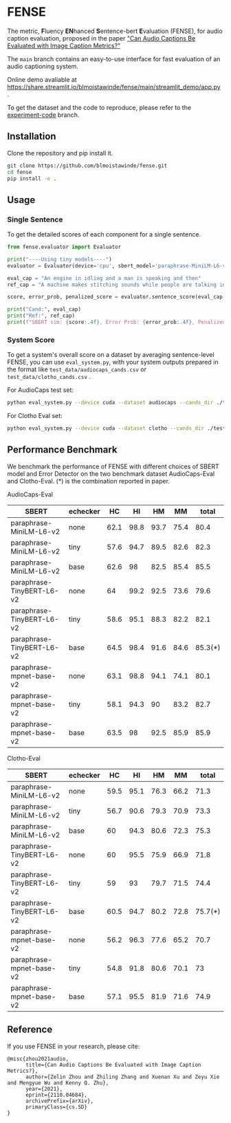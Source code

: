 # FENSE

The metric, **F**luency **EN**hanced **S**entence-bert **E**valuation (FENSE), for audio caption evaluation, proposed in the paper ["Can Audio Captions Be Evaluated with Image Caption Metrics?"](https://arxiv.org/abs/2110.04684)

The `main` branch contains an easy-to-use interface for fast evaluation of an audio captioning system.

Online demo avaliable at https://share.streamlit.io/blmoistawinde/fense/main/streamlit_demo/app.py .

To get the dataset and the code to reproduce, please refer to the [experiment-code](https://github.com/blmoistawinde/fense/tree/experiment-code) branch.

## Installation

Clone the repository and pip install it.

```bash
git clone https://github.com/blmoistawinde/fense.git
cd fense
pip install -e .
```

## Usage

### Single Sentence
To get the detailed scores of each component for a single sentence.

```python
from fense.evaluator import Evaluator

print("----Using tiny models----")
evaluator = Evaluator(device='cpu', sbert_model='paraphrase-MiniLM-L6-v2', echecker_model='echecker_clotho_audiocaps_tiny')

eval_cap = "An engine in idling and a man is speaking and then"
ref_cap = "A machine makes stitching sounds while people are talking in the background"

score, error_prob, penalized_score = evaluator.sentence_score(eval_cap, [ref_cap], return_error_prob=True)

print("Cand:", eval_cap)
print("Ref:", ref_cap)
print(f"SBERT sim: {score:.4f}, Error Prob: {error_prob:.4f}, Penalized score: {penalized_score:.4f}")
```

### System Score

To get a system's overall score on a dataset by averaging sentence-level FENSE, you can use `eval_system.py`, with your system outputs prepared in the format like `test_data/audiocaps_cands.csv` or `test_data/clotho_cands.csv` .

For AudioCaps test set:

```bash
python eval_system.py --device cuda --dataset audiocaps --cands_dir ./test_data/audiocaps_cands.csv
```

For Clotho Eval set:

```bash
python eval_system.py --device cuda --dataset clotho --cands_dir ./test_data/clotho_cands.csv
```

## Performance Benchmark

We benchmark the performance of FENSE with different choices of SBERT model and Error Detector on the two benchmark dataset AudioCaps-Eval and Clotho-Eval. (*) is the combination reported in paper.

AudioCaps-Eval

| SBERT | echecker | HC   | HI   | HM   | MM   | total  |
|-------|-------|------|------|------|------|--------|
| paraphrase-MiniLM-L6-v2 |  none     | 62.1 | 98.8 | 93.7 | 75.4 | 80.4   |
| paraphrase-MiniLM-L6-v2 | tiny  | 57.6 | 94.7 | 89.5 | 82.6 | 82.3   |
| paraphrase-MiniLM-L6-v2 | base  | 62.6 | 98   | 82.5 | 85.4 | 85.5   |
| paraphrase-TinyBERT-L6-v2 | none    | 64   | 99.2 | 92.5 | 73.6 | 79.6   |
| paraphrase-TinyBERT-L6-v2 | tiny  | 58.6 | 95.1 | 88.3 | 82.2 | 82.1   |
| paraphrase-TinyBERT-L6-v2 | base  | 64.5 | 98.4 | 91.6 | 84.6 | 85.3(*)  |
| paraphrase-mpnet-base-v2  | none  | 63.1 | 98.8 | 94.1 | 74.1 | 80.1   |
| paraphrase-mpnet-base-v2 | tiny  | 58.1 | 94.3 | 90   | 83.2 | 82.7   |
| paraphrase-mpnet-base-v2 | base  | 63.5 | 98   | 92.5 | 85.9 | 85.9   |


Clotho-Eval

| SBERT | echecker | HC   | HI   | HM   | MM   | total  |
|-------|-------|------|------|------|------|--------|
| paraphrase-MiniLM-L6-v2 | none    | 59.5 | 95.1 | 76.3 | 66.2 | 71.3   |
| paraphrase-MiniLM-L6-v2 | tiny  | 56.7 | 90.6 | 79.3 | 70.9 | 73.3   |
| paraphrase-MiniLM-L6-v2 | base  | 60   | 94.3 | 80.6 | 72.3 | 75.3   |
| paraphrase-TinyBERT-L6-v2 | none  | 60   | 95.5 | 75.9 | 66.9 | 71.8   |
| paraphrase-TinyBERT-L6-v2 | tiny  | 59   | 93   | 79.7 | 71.5 | 74.4   |
| paraphrase-TinyBERT-L6-v2 | base  | 60.5 | 94.7 | 80.2 | 72.8 | 75.7(*)   |
| paraphrase-mpnet-base-v2  | none  | 56.2 | 96.3 | 77.6 | 65.2 | 70.7   |
| paraphrase-mpnet-base-v2 | tiny  | 54.8 | 91.8 | 80.6 | 70.1 | 73     |
| paraphrase-mpnet-base-v2 | base  | 57.1 | 95.5 | 81.9 | 71.6 | 74.9   |

## Reference

If you use FENSE in your research, please cite:

```
@misc{zhou2021audio,
      title={Can Audio Captions Be Evaluated with Image Caption Metrics?}, 
      author={Zelin Zhou and Zhiling Zhang and Xuenan Xu and Zeyu Xie and Mengyue Wu and Kenny Q. Zhu},
      year={2021},
      eprint={2110.04684},
      archivePrefix={arXiv},
      primaryClass={cs.SD}
}
```
